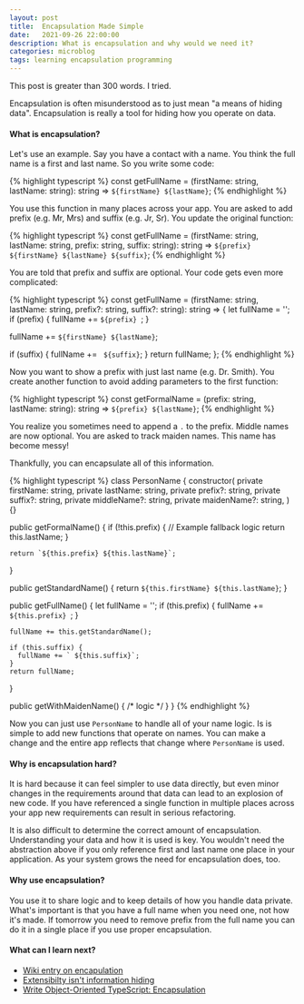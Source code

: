 ```yaml
---
layout: post
title:  Encapsulation Made Simple
date:   2021-09-26 22:00:00
description: What is encapsulation and why would we need it?
categories: microblog
tags: learning encapsulation programming
---
```


This post is greater than 300 words. I tried.

Encapsulation is often misunderstood as to just mean "a means of hiding data". Encapsulation is really a tool for hiding how you operate on data.

#### What is encapsulation?

Let's use an example. Say you have a contact with a name. You think the full name is a first and last name. So you write some code:

{% highlight typescript %}
const getFullName = (firstName: string, lastName: string): string => `${firstName} ${lastName}`;
{% endhighlight %}

You use this function in many places across your app. You are asked to add prefix (e.g. Mr, Mrs) and suffix (e.g. Jr, Sr). You update the original function:

{% highlight typescript %}
const getFullName = (firstName: string, lastName: string, prefix: string, suffix: string): string => `${prefix} ${firstName} ${lastName} ${suffix}`;
{% endhighlight %}

You are told that prefix and suffix are optional. Your code gets even more complicated:

{% highlight typescript %}
const getFullName = (firstName: string, lastName: string, prefix?: string, suffix?: string): string => {
  let fullName = '';
  if (prefix) {
    fullName += `${prefix} `;
  }

  fullName += `${firstName} ${lastName}`;

  if (suffix) {
    fullName += ` ${suffix}`;
  }
  return fullName;
};
{% endhighlight %}

Now you want to show a prefix with just last name (e.g. Dr. Smith). You create another function to avoid adding parameters to the first function:

{% highlight typescript %}
const getFormalName = (prefix: string, lastName: string): string => `${prefix} ${lastName}`;
{% endhighlight %}

You realize you sometimes need to append a `.` to the prefix. Middle names are now optional. You are asked to track maiden names. This name has become messy!

Thankfully, you can encapsulate all of this information.

{% highlight typescript %}
class PersonName {
  constructor(
    private firstName: string,
    private lastName: string,
    private prefix?: string,
    private suffix?: string,
    private middleName?: string,
    private maidenName?: string,
  ) {}

  public getFormalName() {
    if (!this.prefix) {
      // Example fallback logic
      return this.lastName;
    }

    return `${this.prefix} ${this.lastName}`;
  }

  public getStandardName() {
    return `${this.firstName} ${this.lastName}`;
  }

  public getFullName() {
    let fullName = '';
    if (this.prefix) {
      fullName += `${this.prefix} `;
    }

    fullName += this.getStandardName();

    if (this.suffix) {
      fullName += ` ${this.suffix}`;
    }
    return fullName;
  }

  public getWithMaidenName() { /* logic */ }
}
{% endhighlight %}

Now you can just use `PersonName` to handle all of your name logic. Is is simple to add new functions that operate on names. You can make a change and the entire app reflects that change where `PersonName` is used.

#### Why is encapsulation hard?

It is hard because it can feel simpler to use data directly, but even minor changes in the requirements around that data can lead to an explosion of new code. If you have referenced a single function in multiple places across your app new requirements can result in serious refactoring.

It is also difficult to determine the correct amount of encapsulation. Understanding your data and how it is used is key. You wouldn't need the abstraction above if you only reference first and last name one place in your application. As your system grows the need for encapsulation does, too.

#### Why use encapsulation?

You use it to share logic and to keep details of how you handle data private. What's important is that you have a full name when you need one, not how it's made. If tomorrow you need to remove prefix from the full name you can do it in a single place if you use proper encapsulation.

#### What can I learn next?

- [Wiki entry on encapulation](https://en.wikipedia.org/wiki/Encapsulation_(computer_programming))
- [Extensibilty isn't information hiding](https://www.infoworld.com/article/2075271/encapsulation-is-not-information-hiding.html)
- [Write Object-Oriented TypeScript: Encapsulation](https://blog.jetbrains.com/webstorm/2019/03/write-object-oriented-typescript-encapsulation/)
